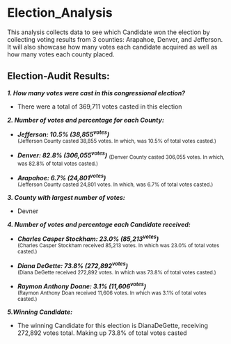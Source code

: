 # Election_Analysis
This analysis collects data to see which Candidate won the election by collecting voting results from 3 counties: Arapahoe, Denver, and Jefferson. It will also showcase how many votes each candidate acquired as well as how many votes each county placed. 
## Election-Audit Results:
***1. How many votes were cast in this congressional election?***
- There were a total of 369,711 votes casted in this election

***2. Number of votes and percentage for each County:***
  - ***Jefferson: 10.5% (38,855<sup>votes</sup>)***  
   <sub>(Jefferson County casted 38,855 votes. In which, was 10.5% of total votes casted.)</sub>

  - ***Denver: 82.8% (306,055<sup>votes</sup>)*** 
   <sub>(Denver County casted 306,055 votes. In which, was 82.8% of total votes casted.)</sub>

  - ***Arapahoe: 6.7% (24,801<sup>votes</sup>)***  
   <sub>(Jefferson County casted 24,801 votes. In which, was 6.7% of total votes casted.)</sub>

***3. County with largest number of votes:***
  - Devner

***4. Number of votes and percentage each Candidate received:***
  - ***Charles Casper Stockham: 23.0% (85,213<sup>votes</sup>)***  
  <sub>(Charles Casper Stockham received 85,213 votes. In which was 23.0% of total votes casted.)</sub>

  - ***Diana DeGette: 73.8% (272,892<sup>votes</sup>)***  
  <sub>(Diana DeGette received 272,892 votes. In which was 73.8% of total votes casted.)</sub>
 
 - ***Raymon Anthony Doane: 3.1% (11,606<sup>votes</sup>)***  
  <sub>(Raymon Anthony Doan received 11,606 votes. In which was 3.1% of total votes casted.)</sub>

***5.Winning Candidate:***
  - The winning Candidate for this election is DianaDeGette, receiving 272,892 votes total. Making up 73.8% of total votes casted
